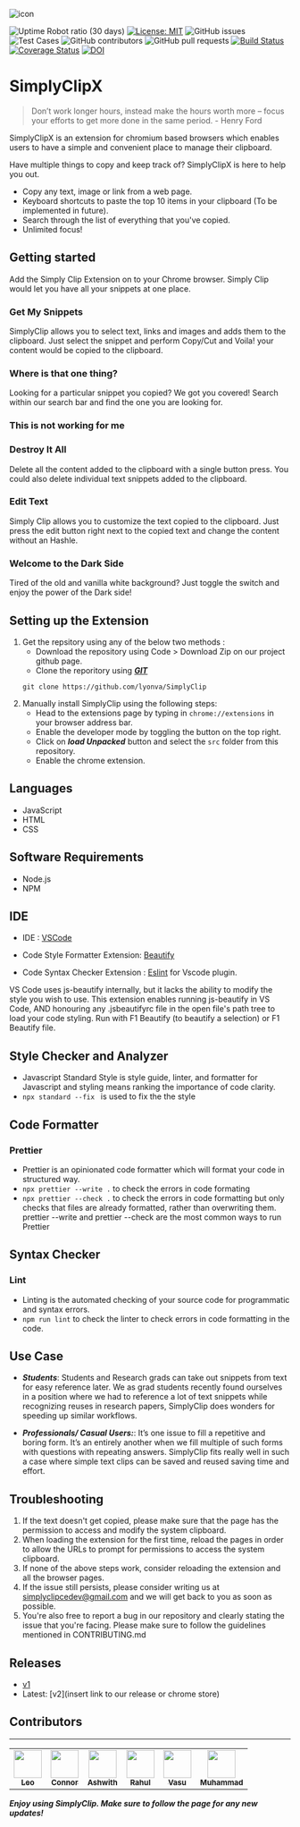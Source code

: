 
![icon](https://github.com/lalit10/SimplyClip/blob/main/images/paper-clip_32.png)

![Uptime Robot ratio (30 days)](https://img.shields.io/uptimerobot/ratio/m789313708-ea25af592e8a7a84c009055e)
[![License: MIT](https://img.shields.io/badge/License-MIT-yellow.svg)](https://opensource.org/licenses/MIT)
![GitHub issues](https://img.shields.io/github/issues/lalit10/SimplyClip)
![Test Cases](https://img.shields.io/badge/tests-passing-green)
![GitHub contributors](https://img.shields.io/github/contributors/lalit10/SimplyClip)
![GitHub pull requests](https://img.shields.io/github/issues-pr/lalit10/SimplyClip)
[![Build Status](https://app.travis-ci.com/lalit10/SimplyClip.svg?branch=main)](https://app.travis-ci.com/lalit10/SimplyClip)
[![Coverage Status](https://coveralls.io/repos/github/lalit10/SimplyClip/badge.svg?branch=main)](https://coveralls.io/github/lalit10/SimplyClip?branch=main)
[![DOI](https://zenodo.org/badge/DOI/10.5281/zenodo.5542732.svg)](https://doi.org/10.5281/zenodo.5542732)

# SimplyClipX

<placeholder builds>
<placeholder doi>
<placeholder tests>
 

> Don’t work longer hours, instead make the hours worth more – focus your efforts to get more done in the same period. - Henry Ford


SimplyClipX is an extension for chromium based browsers which enables users to have a simple and convenient place to manage their clipboard.
    
Have multiple things to copy and keep track of? SimplyClipX is here to help you out.

- Copy any text, image or link from a web page.
- Keyboard shortcuts to paste the top 10 items in your clipboard (To be implemented in future).
- Search through the list of everything that you've copied.
- Unlimited focus!
 
<placeholder UI-gif>
    

<!-- https://user-images.githubusercontent.com/11155124/135507262-f26999c1-83b6-4225-9073-6b654ff6d7c0.mp4 -->
 

## Getting started

Add the Simply Clip Extension on to your Chrome browser.
<placeholder theme-switch-gif>
Simply Clip would let you have all your snippets at one place.

### Get My Snippets
SimplyClip allows you to select text, links and images and adds them to the clipboard. Just select the snippet and perform Copy/Cut and Voila! your content would be copied to the clipboard. 


### Where is that one thing?

Looking for a particular snippet you copied? We got you covered! Search within our search bar and find the one you are looking for.

### This is not working for me
### Destroy It All
Delete all the content added to the clipboard with a single button press. You could also delete individual text snippets added to the clipboard.
    
### Edit Text

Simply Clip allows you to customize the text copied to the clipboard. Just press the edit button right next to the copied text and change the content without an Hashle.

### Welcome to the Dark Side

Tired of the old and vanilla white background? Just toggle the switch and enjoy the power of the Dark side!
    
<placeholder theme-switch-gif>

## Setting up the Extension

1.  Get the repsitory using any of the below two methods :
    - Download the repository using Code > Download Zip on our project github page.
    - Clone the reporitory using  ***[GIT](https://git-scm.com)*** 
    ```
    git clone https://github.com/lyonva/SimplyClip
    ```
1. Manually install SimplyClip using the following steps:
    - Head to the extensions page by typing in ```chrome://extensions``` in your browser address bar.
    - Enable the developer mode by toggling the button on the top right.
    - Click on ***load Unpacked*** button and select the ```src``` folder from this repository.
    - Enable the chrome extension. 

## Languages

- JavaScript
- HTML
- CSS

## Software Requirements

- Node.js
- NPM

## IDE 

- IDE : [VSCode](https://code.visualstudio.com/)

- Code Style Formatter Extension: [Beautify](https://marketplace.visualstudio.com/items?itemName=HookyQR.beautify)

- Code Syntax Checker Extension : [Eslint](https://https://marketplace.visualstudio.com/items?itemName=dbaeumer.vscode-eslint) for Vscode plugin.

VS Code uses js-beautify internally, but it lacks the ability to modify the style you wish to use. This extension enables running js-beautify in VS Code, AND honouring any .jsbeautifyrc file in the open file's path tree to load your code styling. Run with F1 Beautify (to beautify a selection) or F1 Beautify file.

## Style Checker and Analyzer 

- Javascript Standard Style is style guide, linter, and formatter for Javascript and styling means ranking the importance of code clarity.
- `npx standard --fix ` is used to fix the the style 

## Code Formatter 

### Prettier 
- Prettier is an opinionated code formatter which will format your code in structured way.
- `npx prettier --write .` to check the errors in code formating
- `npx prettier --check .` to check the errors in code formatting but only checks that files are already formatted, rather than overwriting them.
prettier --write and prettier --check are the most common ways to run Prettier

## Syntax Checker 

### Lint
- Linting is the automated checking of your source code for programmatic and syntax errors.
- `npm run lint` to check the linter to check errors in code formatting in the code.


## Use Case 
* ***Students***: Students and Research grads can take out snippets from text for easy reference later. We as grad students recently found ourselves in a position where we had to reference a lot of text snippets while recognizing reuses in research papers, SimplyClip does wonders for speeding up similar workflows.

* ***Professionals/ Casual Users:***: It’s one issue to fill a repetitive and boring form. It’s an entirely another when we fill multiple of such forms with questions with repeating answers. SimplyClip fits really well in such a case where simple text clips can be saved and reused saving time and effort.


## Troubleshooting
1) If the text doesn't get copied, please make sure that the page has the permission to access and modify the system clipboard.
2) When loading the extension for the first time, reload the pages in order to allow the URLs to prompt for permissions to access the system clipboard.
3) If none of the above steps work, consider reloading the extension and all the browser pages.
4) If the issue still persists, please consider writing us at simplyclipcedev@gmail.com and we will get back to you as soon as possible.
5) You're also free to report a bug in our repository and clearly stating the issue that you're facing. Please make sure to follow the guidelines mentioned in CONTRIBUTING.md

## Releases
        
- [v1](https://github.com/lalit10/SimplyClip/releases/tag/1.0.0)
- Latest: [v2](insert link to our release or chrome store)

## Contributors
---
<table>
  <tr>
      <td align="center">
          <a href="https://github.com/lyonva">
              <img src="https://avatars.githubusercontent.com/u/77703306?v=4" width="50px;" alt=""/>
              <br />
              <sub>
                  <b>Leo</b>
              </sub>
          </a>
          <br />
      </td>
      <td align="center">
        <a href="https://github.com/ConnorS1110">
            <img src="https://avatars.githubusercontent.com/u/83387006?v=4" width="50px;" alt=""/>
            <br />
            <sub>
                <b>Connor</b>
            </sub>
        </a>
        <br />
      </td>
      <td align="center">
          <a href="https://github.com/ashwith161">
              <img src="https://avatars.githubusercontent.com/u/89534400?v=4" width="50px;" alt=""/>
              <br />
              <sub>
                  <b>Ashwith</b>
              </sub>
          </a>
          <br />
      </td>
      <td align="center">
          <a href="https://github.com/Capt-Fluffy-Bug">
              <img src="https://avatars.githubusercontent.com/u/41867601?v=4" width="50px;" alt=""/>
              <br />
              <sub>
                  <b>Rahul</b>
              </sub>
          </a>
          <br />
      </td>
      <td align="center">
          <a href="https://github.com/vasuagrawal19">
              <img src="https://avatars.githubusercontent.com/u/26514851?v=4" width="50px;" alt=""/>
              <br />
              <sub>
                  <b>Vasu</b>
              </sub>
          </a>
          <br />
      </td>
      <td align="center">
          <a href="https://github.com/Muhammad-Alahmadi">
              <img src="https://avatars.githubusercontent.com/u/89359263?v=4" width="50px;" alt=""/>
              <br />
              <sub>
                  <b>Muhammad</b>
              </sub>
          </a>
          <br />
      </td>
  </tr>
    
</table>

***Enjoy using SimplyClip. Make sure to follow the page for any new updates!*** 
